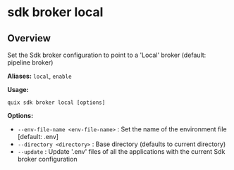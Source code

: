 # sdk broker local

## Overview

Set the Sdk broker configuration to point to a 'Local' broker (default: pipeline broker)

**Aliases:** `local`, `enable`

**Usage:**

```
quix sdk broker local [options]
```

**Options:**

- `--env-file-name <env-file-name>` : Set the name of the environment file [default: .env]
- `--directory <directory>` : Base directory (defaults to current directory)
- `--update` : Update '.env' files of all the applications with the current Sdk broker configuration

